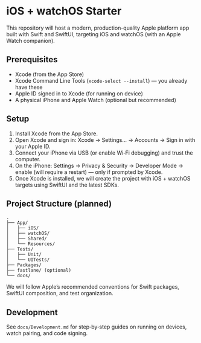 # iOS + watchOS Starter

This repository will host a modern, production-quality Apple platform app built with Swift and SwiftUI, targeting iOS and watchOS (with an Apple Watch companion).

## Prerequisites

- Xcode (from the App Store)
- Xcode Command Line Tools (`xcode-select --install`) — you already have these
- Apple ID signed in to Xcode (for running on device)
- A physical iPhone and Apple Watch (optional but recommended)

## Setup

1. Install Xcode from the App Store.
2. Open Xcode and sign in: Xcode → Settings… → Accounts → Sign in with your Apple ID.
3. Connect your iPhone via USB (or enable Wi‑Fi debugging) and trust the computer.
4. On the iPhone: Settings → Privacy & Security → Developer Mode → enable (will require a restart) — only if prompted by Xcode.
5. Once Xcode is installed, we will create the project with iOS + watchOS targets using SwiftUI and the latest SDKs.

## Project Structure (planned)

```
.
├── App/
│   ├── iOS/
│   ├── watchOS/
│   ├── Shared/
│   └── Resources/
├── Tests/
│   ├── Unit/
│   └── UITests/
├── Packages/
├── fastlane/ (optional)
└── docs/
```

We will follow Apple’s recommended conventions for Swift packages, SwiftUI composition, and test organization.

## Development

See `docs/Development.md` for step‑by‑step guides on running on devices, watch pairing, and code signing.
